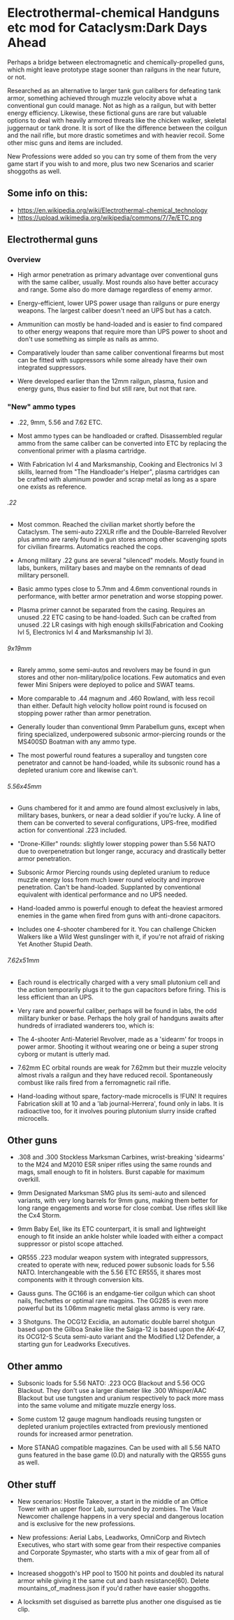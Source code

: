 # Electrothermal-chemical Handguns etc mod for Cataclysm:Dark Days Ahead
Perhaps a bridge between electromagnetic and chemically-propelled guns, which might leave prototype stage sooner than railguns in the near future, or not.

Researched as an alternative to larger tank gun calibers for defeating tank armor, something achieved through muzzle velocity above what a conventional gun could manage. Not as high as a railgun, 
but with better energy efficiency. Likewise, these fictional guns are rare but valuable options to deal with heavily armored threats like the chicken walker, skeletal juggernaut or tank drone. It is 
sort of like the difference between the coilgun and the nail rifle, but more drastic sometimes and with heavier recoil. Some other misc guns and items are included. 

New Professions were added so you can try some of them from the very game start if you wish to and more, plus two new Scenarios and scarier shoggoths as well.

## Some info on this:

*    https://en.wikipedia.org/wiki/Electrothermal-chemical_technology
*    https://upload.wikimedia.org/wikipedia/commons/7/7e/ETC.png

## Electrothermal guns
### Overview
* High armor penetration as primary advantage over conventional guns with the same caliber, usually. Most rounds also have better accuracy and range. Some also do more damage regardless of enemy armor.

* Energy-efficient, lower UPS power usage than railguns or pure energy weapons. The largest caliber doesn't need an UPS but has a catch.

* Ammunition can mostly be hand-loaded and is easier to find compared to other energy weapons that require more than UPS power to shoot and don't use something as simple as nails as ammo.

* Comparatively louder than same caliber conventional firearms but most can be fitted with suppressors while some already have their own integrated suppressors.

* Were developed earlier than the 12mm railgun, plasma, fusion and energy guns, thus easier to find but still rare, but not that rare.

### "New" ammo types
* .22, 9mm, 5.56 and 7.62 ETC.

* Most ammo types can be handloaded or crafted. Disassembled regular ammo from the same caliber can be converted into ETC by replacing the conventional primer with a plasma cartridge.

* With Fabrication lvl 4 and Marksmanship, Cooking and Electronics lvl 3 skills, learned from "The Handloader's Helper", plasma cartridges can be crafted with aluminum powder and scrap metal as long as a spare one exists as reference.

###### .22
* Most common. Reached the civilian market shortly before the Cataclysm. The semi-auto 22XLR rifle and the Double-Barreled Revolver plus ammo are rarely found in gun stores among other scavenging spots for civilian firearms. Automatics reached the cops.

* Among military .22 guns are several "silenced" models. Mostly found in labs, bunkers, military bases and maybe on the remnants of dead military personell.

* Basic ammo types close to 5.7mm and 4.6mm conventional rounds in performance, with better armor penetration and worse stopping power.

* Plasma primer cannot be separated from the casing. Requires an unused .22 ETC casing to be hand-loaded. Such can be crafted from unused .22 LR casings with high enough skills(Fabrication and Cooking lvl 5, Electronics lvl 4 and Marksmanship lvl 3).

###### 9x19mm
* Rarely ammo, some semi-autos and revolvers may be found in gun stores and other non-military/police locations. Few automatics and even fewer Mini Snipers were deployed to police and SWAT teams.

* More comparable to .44 magnum and .460 Rowland, with less recoil than either. Default high velocity hollow point round is focused on stopping power rather than armor penetration.

* Generally louder than conventional 9mm Parabellum guns, except when firing specialized, underpowered subsonic armor-piercing rounds or the MS400SD Boatman with any ammo type.

* The most powerful round features a superalloy and tungsten core penetrator and cannot be hand-loaded, while its subsonic round has a depleted uranium core and likewise can't.

###### 5.56x45mm
* Guns chambered for it and ammo are found almost exclusively in labs, military bases, bunkers, or near a dead soldier if you're lucky. A line of them can be converted to several configurations, UPS-free, modified action for conventional .223 included.

* "Drone-Killer" rounds: slightly lower stopping power than 5.56 NATO due to overpenetration but longer range, accuracy and drastically better armor penetration.

* Subsonic Armor Piercing rounds using depleted uranium to reduce muzzle energy loss from much lower round velocity and improve penetration. Can't be hand-loaded. Supplanted by conventional equivalent with identical performance and no UPS needed.

* Hand-loaded ammo is powerful enough to defeat the heaviest armored enemies in the game when fired from guns with anti-drone capacitors.

* Includes one 4-shooter chambered for it. You can challenge Chicken Walkers like a Wild West gunslinger with it, if you're not afraid of risking Yet Another Stupid Death.

###### 7.62x51mm
* Each round is electrically charged with a very small plutonium cell and the action temporarily plugs it to the gun capacitors before firing. This is less efficient than an UPS.

* Very rare and powerful caliber, perhaps will be found in labs, the odd military bunker or base. Perhaps the holy grail of handguns awaits after hundreds of irradiated wanderers too, which is: 

* The 4-shooter Anti-Materiel Revolver, made as a 'sidearm' for troops in power armor. Shooting it without wearing one or being a super strong cyborg or mutant is utterly mad.

* 7.62mm EC orbital rounds are weak for 7.62mm but their muzzle velocity almost rivals a railgun and they have reduced recoil. Spontaneously combust like rails fired from a ferromagnetic rail rifle.

* Hand-loading without spare, factory-made microcells is !FUN! It requires Fabrication skill at 10 and a 'lab journal-Herrera', found only in labs. It is radioactive too, for it involves pouring plutonium slurry inside crafted microcells.

## Other guns
* .308 and .300 Stockless Marksman Carbines, wrist-breaking 'sidearms' to the M24 and M2010 ESR sniper rifles using the same rounds and mags, small enough to fit in holsters. Burst capable for maximum overkill.

* 9mm Designated Marksman SMG plus its semi-auto and silenced variants, with very long barrels for 9mm guns, making them better for long range engagements and worse for close combat. Use rifles skill like the Cx4 Storm.

* 9mm Baby Eel, like its ETC counterpart, it is small and lightweight enough to fit inside an ankle holster while loaded with either a compact suppressor or pistol scope attached.

* QR555 .223 modular weapon system with integrated suppressors, created to operate with new, reduced power subsonic loads for 5.56 NATO. Interchangeable with the 5.56 ETC ER555, it shares most components with it through conversion kits.

* Gauss guns. The GC166 is an endgame-tier coilgun which can shoot nails, flechettes or optimal rare magpins. The GG285 is even more powerful but its 1.06mm magnetic metal glass ammo is very rare.

* 3 Shotguns. The OCG12 Excidia, an automatic double barrel shotgun based upon the Gilboa Snake like the Saiga-12 is based upon the AK-47, its OCG12-S Scuta semi-auto variant and the Modified L12 Defender, a starting gun for Leadworks Executives. 

## Other ammo
* Subsonic loads for 5.56 NATO: .223 OCG Blackout and 5.56 OCG Blackout. They don't use a larger diameter like .300 Whisper/AAC Blackout but use tungsten and uranium respectively to pack more mass into the same volume and mitigate muzzle energy loss.

* Some custom 12 gauge magnum handloads reusing tungsten or depleted uranium projectiles extracted from previously mentioned rounds for increased armor penetration.

* More STANAG compatible magazines. Can be used with all 5.56 NATO guns featured in the base game (0.D) and naturally with the QR555 guns as well.

## Other stuff
* New scenarios: Hostile Takeover, a start in the middle of an Office Tower with an upper floor Lab, surrounded by zombies. The Vault Newcomer challenge happens in a very special and dangerous location and is exclusive for the new professions.

* New professions: Aerial Labs, Leadworks, OmniCorp and Rivtech Executives, who start with some gear from their respective companies and Corporate Spymaster, who starts with a mix of gear from all of them.

* Increased shoggoth's HP pool to 1500 hit points and doubled its natural armor while giving it the same cut and bash resistance(60). Delete mountains_of_madness.json if you'd rather have easier shoggoths.

* A locksmith set disguised as barrette plus another one disguised as tie clip.